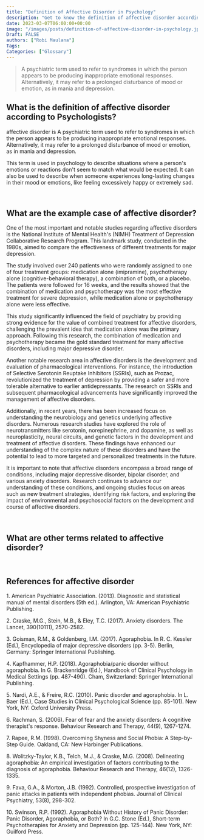 ```yaml
---
title: "Definition of Affective Disorder in Psychology"
description: "Get to know the definition of affective disorder according to psychologists."
date: 2023-03-07T06:00:00+00:00
image: "/images/posts/definition-of-affective-disorder-in-psychology.jpg"
Draft: FALSE
authors: ["Robi Maulana"]
Tags: 
Categories: ["Glossary"]
---
```






> A psychiatric term used to refer to syndromes in which the person appears to be producing inappropriate emotional responses. Alternatively, it may refer to a prolonged disturbance of mood or emotion, as in mania and depression.

## What is the definition of affective disorder according to Psychologists?

affective disorder is A psychiatric term used to refer to syndromes in which the person appears to be producing inappropriate emotional responses. Alternatively, it may refer to a prolonged disturbance of mood or emotion, as in mania and depression.

This term is used in psychology to describe situations where a person's emotions or reactions don't seem to match what would be expected. It can also be used to describe when someone experiences long-lasting changes in their mood or emotions, like feeling excessively happy or extremely sad.

 

## What are the example case of affective disorder?

One of the most important and notable studies regarding affective disorders is the National Institute of Mental Health's (NIMH) Treatment of Depression Collaborative Research Program. This landmark study, conducted in the 1980s, aimed to compare the effectiveness of different treatments for major depression.

The study involved over 240 patients who were randomly assigned to one of four treatment groups: medication alone (imipramine), psychotherapy alone (cognitive-behavioral therapy), a combination of both, or a placebo. The patients were followed for 16 weeks, and the results showed that the combination of medication and psychotherapy was the most effective treatment for severe depression, while medication alone or psychotherapy alone were less effective.

This study significantly influenced the field of psychiatry by providing strong evidence for the value of combined treatment for affective disorders, challenging the prevalent idea that medication alone was the primary approach. Following this research, the combination of medication and psychotherapy became the gold standard treatment for many affective disorders, including major depressive disorder.

Another notable research area in affective disorders is the development and evaluation of pharmacological interventions. For instance, the introduction of Selective Serotonin Reuptake Inhibitors (SSRIs), such as Prozac, revolutionized the treatment of depression by providing a safer and more tolerable alternative to earlier antidepressants. The research on SSRIs and subsequent pharmacological advancements have significantly improved the management of affective disorders.

Additionally, in recent years, there has been increased focus on understanding the neurobiology and genetics underlying affective disorders. Numerous research studies have explored the role of neurotransmitters like serotonin, norepinephrine, and dopamine, as well as neuroplasticity, neural circuits, and genetic factors in the development and treatment of affective disorders. These findings have enhanced our understanding of the complex nature of these disorders and have the potential to lead to more targeted and personalized treatments in the future.

It is important to note that affective disorders encompass a broad range of conditions, including major depressive disorder, bipolar disorder, and various anxiety disorders. Research continues to advance our understanding of these conditions, and ongoing studies focus on areas such as new treatment strategies, identifying risk factors, and exploring the impact of environmental and psychosocial factors on the development and course of affective disorders.

 

## What are other terms related to affective disorder?

 

## References for affective disorder

1\. American Psychiatric Association. (2013). Diagnostic and statistical manual of mental disorders (5th ed.). Arlington, VA: American Psychiatric Publishing.

2\. Craske, M.G., Stein, M.B., & Eley, T.C. (2017). Anxiety disorders. The Lancet, 390(10111), 2570-2582.

3\. Goisman, R.M., & Goldenberg, I.M. (2017). Agoraphobia. In R. C. Kessler (Ed.), Encyclopedia of major depressive disorders (pp. 3-5). Berlin, Germany: Springer International Publishing.

4\. Kapfhammer, H.P. (2018). Agoraphobia/panic disorder without agoraphobia. In G. Brackenridge (Ed.), Handbook of Clinical Psychology in Medical Settings (pp. 487-490). Cham, Switzerland: Springer International Publishing.

5\. Nardi, A.E., & Freire, R.C. (2010). Panic disorder and agoraphobia. In L. Baer (Ed.), Case Studies in Clinical Psychological Science (pp. 85-101). New York, NY: Oxford University Press.

6\. Rachman, S. (2006). Fear of fear and the anxiety disorders: A cognitive therapist's response. Behaviour Research and Therapy, 44(9), 1267-1274.

7\. Rapee, R.M. (1998). Overcoming Shyness and Social Phobia: A Step-by-Step Guide. Oakland, CA: New Harbinger Publications.

8\. Wolitzky-Taylor, K.B., Telch, M.J., & Craske, M.G. (2008). Delineating agoraphobia: An empirical investigation of factors contributing to the diagnosis of agoraphobia. Behaviour Research and Therapy, 46(12), 1326-1335.

9\. Fava, G.A., & Morton, J.B. (1992). Controlled, prospective investigation of panic attacks in patients with independent phobias. Journal of Clinical Psychiatry, 53(8), 298-302.

10\. Swinson, R.P. (1992). Agoraphobia Without History of Panic Disorder: Panic Disorder, Agoraphobia, or Both? In G.C. Stone (Ed.), Short-term Psychotherapies for Anxiety and Depression (pp. 125-144). New York, NY: Guilford Press.
